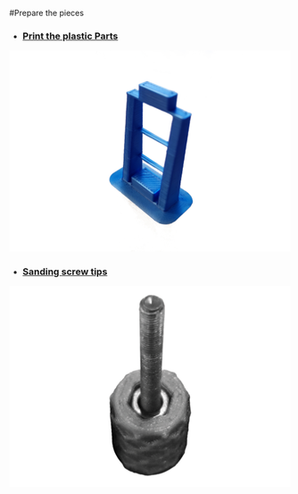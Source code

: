 #Prepare the pieces


* ### [Print the plastic Parts](printing.md)

[![](images/Tools-and-Parts/just_leg_test.jpg)](printing.md)


* ### [Sanding screw tips](Sanding.md)

[![](images/Sanding/sand.gif)](Sanding.md)



